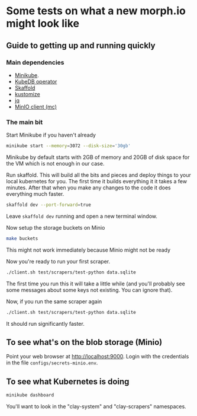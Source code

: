 # Some tests on what a new morph.io might look like

## Guide to getting up and running quickly

### Main dependencies

- [Minikube](https://kubernetes.io/docs/setup/learning-environment/minikube/).
- [KubeDB operator](https://kubedb.com/docs/0.12.0/setup/install/)
- [Skaffold](https://skaffold.dev/docs/getting-started/)
- [kustomize](https://github.com/kubernetes-sigs/kustomize/blob/master/docs/INSTALL.md)
- [jq](https://stedolan.github.io/jq/)
- [MinIO client (mc)](https://min.io/download)

### The main bit

Start Minikube if you haven't already

```bash
minikube start --memory=3072 --disk-size='30gb'
```

Minikube by default starts with 2GB of memory and 20GB of disk space for the VM which is not enough in
our case.

Run skaffold. This will build all the bits and pieces and deploy things to your local kubernetes for you. The first time it builds everything it it takes a few minutes. After that when you make any changes to the code it does everything much faster.

```bash
skaffold dev --port-forward=true
```

Leave `skaffold dev` running and open a new terminal window.

Now setup the storage buckets on Minio

```bash
make buckets
```

This might not work immediately because Minio might not be ready

Now you're ready to run your first scraper.

```bash
./client.sh test/scrapers/test-python data.sqlite
```

The first time you run this it will take a little while (and you'll probably see some messages about some keys not existing. You can ignore that).

Now, if you run the same scraper again

```bash
./client.sh test/scrapers/test-python data.sqlite
```

It should run significantly faster.

## To see what's on the blob storage (Minio)

Point your web browser at [http://localhost:9000](http://localhost:9000). Login with the credentials in the file `configs/secrets-minio.env`.

## To see what Kubernetes is doing

```bash
minikube dashboard
```

You'll want to look in the "clay-system" and "clay-scrapers" namespaces.
